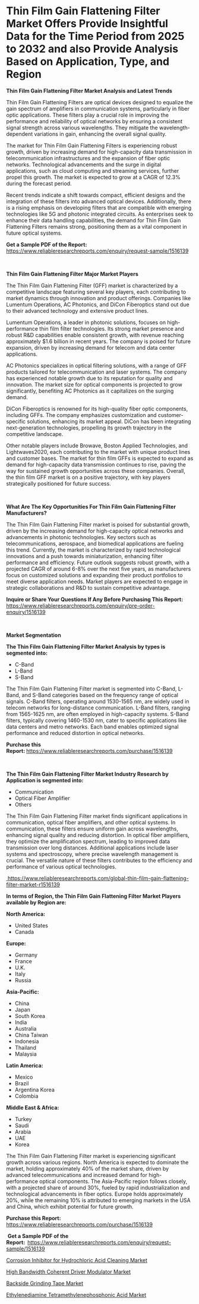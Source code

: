 <p><h1>Thin Film Gain Flattening Filter Market Offers Provide Insightful Data for the Time Period from 2025 to 2032 and also Provide Analysis Based on Application, Type, and Region</h1></p><p><strong>Thin Film Gain Flattening Filter Market Analysis and Latest Trends</strong></p>
<p><p>Thin Film Gain Flattening Filters are optical devices designed to equalize the gain spectrum of amplifiers in communication systems, particularly in fiber optic applications. These filters play a crucial role in improving the performance and reliability of optical networks by ensuring a consistent signal strength across various wavelengths. They mitigate the wavelength-dependent variations in gain, enhancing the overall signal quality.</p><p>The market for Thin Film Gain Flattening Filters is experiencing robust growth, driven by increasing demand for high-capacity data transmission in telecommunication infrastructures and the expansion of fiber optic networks. Technological advancements and the surge in digital applications, such as cloud computing and streaming services, further propel this growth. The market is expected to grow at a CAGR of 12.3% during the forecast period. </p><p>Recent trends indicate a shift towards compact, efficient designs and the integration of these filters into advanced optical devices. Additionally, there is a rising emphasis on developing filters that are compatible with emerging technologies like 5G and photonic integrated circuits. As enterprises seek to enhance their data handling capabilities, the demand for Thin Film Gain Flattening Filters remains strong, positioning them as a vital component in future optical systems.</p></p>
<p><strong>Get a Sample PDF of the Report:&nbsp;</strong> <a href="https://www.reliableresearchreports.com/enquiry/request-sample/1516139?utm_campaign=102&utm_medium=2&utm_source=Github&utm_content=ia&utm_term=18012025&utm_id=thin-film-gain-flattening-filter">https://www.reliableresearchreports.com/enquiry/request-sample/1516139</a></p>
<p>&nbsp;</p>
<p><strong>Thin Film Gain Flattening Filter Major Market Players</strong></p>
<p><p>The Thin Film Gain Flattening Filter (GFF) market is characterized by a competitive landscape featuring several key players, each contributing to market dynamics through innovation and product offerings. Companies like Lumentum Operations, AC Photonics, and DiCon Fiberoptics stand out due to their advanced technology and extensive product lines.</p><p>Lumentum Operations, a leader in photonic solutions, focuses on high-performance thin film filter technologies. Its strong market presence and robust R&D capabilities enable consistent growth, with revenue reaching approximately $1.6 billion in recent years. The company is poised for future expansion, driven by increasing demand for telecom and data center applications.</p><p>AC Photonics specializes in optical filtering solutions, with a range of GFF products tailored for telecommunication and laser systems. The company has experienced notable growth due to its reputation for quality and innovation. The market size for optical components is projected to grow significantly, benefiting AC Photonics as it capitalizes on the surging demand.</p><p>DiCon Fiberoptics is renowned for its high-quality fiber optic components, including GFFs. The company emphasizes customization and customer-specific solutions, enhancing its market appeal. DiCon has been integrating next-generation technologies, propelling its growth trajectory in the competitive landscape.</p><p>Other notable players include Browave, Boston Applied Technologies, and Lightwaves2020, each contributing to the market with unique product lines and customer bases. The market for thin film GFFs is expected to expand as demand for high-capacity data transmission continues to rise, paving the way for sustained growth opportunities across these companies. Overall, the thin film GFF market is on a positive trajectory, with key players strategically positioned for future success.</p></p>
<p>&nbsp;</p>
<p><strong>What Are The Key Opportunities For Thin Film Gain Flattening Filter Manufacturers?</strong></p>
<p><p>The Thin Film Gain Flattening Filter market is poised for substantial growth, driven by the increasing demand for high-capacity optical networks and advancements in photonic technologies. Key sectors such as telecommunications, aerospace, and biomedical applications are fueling this trend. Currently, the market is characterized by rapid technological innovations and a push towards miniaturization, enhancing filter performance and efficiency. Future outlook suggests robust growth, with a projected CAGR of around 6-8% over the next five years, as manufacturers focus on customized solutions and expanding their product portfolios to meet diverse application needs. Market players are expected to engage in strategic collaborations and R&D to sustain competitive advantage.</p></p>
<p><strong>Inquire or Share Your Questions If Any Before Purchasing This Report:</strong> <a href="https://www.reliableresearchreports.com/enquiry/pre-order-enquiry/1516139?utm_campaign=102&utm_medium=2&utm_source=Github&utm_content=ia&utm_term=18012025&utm_id=thin-film-gain-flattening-filter">https://www.reliableresearchreports.com/enquiry/pre-order-enquiry/1516139</a></p>
<p>&nbsp;</p>
<p><strong>Market Segmentation</strong></p>
<p><strong>The Thin Film Gain Flattening Filter Market Analysis by types is segmented into:</strong></p>
<p><ul><li>C-Band</li><li>L-Band</li><li>S-Band</li></ul></p>
<p><p>The Thin Film Gain Flattening Filter market is segmented into C-Band, L-Band, and S-Band categories based on the frequency range of optical signals. C-Band filters, operating around 1530-1565 nm, are widely used in telecom networks for long-distance communication. L-Band filters, ranging from 1565-1625 nm, are often employed in high-capacity systems. S-Band filters, typically covering 1460-1530 nm, cater to specific applications like data centers and metro networks. Each band enables optimized signal performance and reduced distortion in optical networks.</p></p>
<p><strong>Purchase this Report:&nbsp;</strong><a href="https://www.reliableresearchreports.com/purchase/1516139?utm_campaign=102&utm_medium=2&utm_source=Github&utm_content=ia&utm_term=18012025&utm_id=thin-film-gain-flattening-filter">https://www.reliableresearchreports.com/purchase/1516139</a></p>
<p>&nbsp;</p>
<p><strong>The Thin Film Gain Flattening Filter Market Industry Research by Application is segmented into:</strong></p>
<p><ul><li>Communication</li><li>Optical Fiber Amplifier</li><li>Others</li></ul></p>
<p><p>The Thin Film Gain Flattening Filter market finds significant applications in communication, optical fiber amplifiers, and other optical systems. In communication, these filters ensure uniform gain across wavelengths, enhancing signal quality and reducing distortion. In optical fiber amplifiers, they optimize the amplification spectrum, leading to improved data transmission over long distances. Additional applications include laser systems and spectroscopy, where precise wavelength management is crucial. The versatile nature of these filters contributes to the efficiency and performance of various optical technologies.</p></p>
<p><a href="https://www.reliableresearchreports.com/global-thin-film-gain-flattening-filter-market-r1516139?utm_campaign=102&utm_medium=2&utm_source=Github&utm_content=ia&utm_term=18012025&utm_id=thin-film-gain-flattening-filter">&nbsp;https://www.reliableresearchreports.com/global-thin-film-gain-flattening-filter-market-r1516139</a></p>
<p><strong>In terms of Region, the Thin Film Gain Flattening Filter Market Players available by Region are:</strong></p>
<p>
    <p> <strong> North America: </strong>
        <ul>
            <li>United States</li>
            <li>Canada</li>
        </ul>
        </p> 
    <p> <strong> Europe: </strong>
        <ul>
            <li>Germany</li>
            <li>France</li>
            <li>U.K.</li>
            <li>Italy</li>
            <li>Russia</li>
        </ul>
        </p> 
    <p> <strong> Asia-Pacific: </strong>
        <ul>
            <li>China</li>
            <li>Japan</li>
            <li>South Korea</li>
            <li>India</li>
            <li>Australia</li>
            <li>China Taiwan</li>
            <li>Indonesia</li>
            <li>Thailand</li>
            <li>Malaysia</li>
        </ul>
        </p> 
    <p> <strong> Latin America: </strong>
        <ul>
            <li>Mexico</li>
            <li>Brazil</li>
            <li>Argentina Korea</li>
            <li>Colombia</li>
        </ul>
        </p> 
    <p> <strong> Middle East & Africa: </strong>
        <ul>
            <li>Turkey</li>
            <li>Saudi</li>
            <li>Arabia</li>
            <li>UAE</li>
            <li>Korea</li>
        </ul>
    </p>
    </p>
<p><p>The Thin Film Gain Flattening Filter market is experiencing significant growth across various regions. North America is expected to dominate the market, holding approximately 40% of the market share, driven by advanced telecommunications and increased demand for high-performance optical components. The Asia-Pacific region follows closely, with a projected share of around 30%, fueled by rapid industrialization and technological advancements in fiber optics. Europe holds approximately 20%, while the remaining 10% is attributed to emerging markets in the USA and China, which exhibit potential for future growth.</p></p>
<p><strong>Purchase this Report: </strong><a href="https://www.reliableresearchreports.com/purchase/1516139?utm_campaign=102&utm_medium=2&utm_source=Github&utm_content=ia&utm_term=18012025&utm_id=thin-film-gain-flattening-filter">https://www.reliableresearchreports.com/purchase/1516139</a></p>
<p>&nbsp;<strong>Get a Sample PDF of the Report:&nbsp;&nbsp;</strong><a href="https://www.reliableresearchreports.com/enquiry/request-sample/1516139?utm_campaign=102&utm_medium=2&utm_source=Github&utm_content=ia&utm_term=18012025&utm_id=thin-film-gain-flattening-filter">https://www.reliableresearchreports.com/enquiry/request-sample/1516139</a></p>
<p><strong></strong></p>
<p><p><a href="https://github.com/hillsmyung726/Market-Research-Report-List-1/blob/main/corrosion-inhibitor-for-hydrochloric-acid-cleaning-market.md?utm_campaign=102&utm_medium=2&utm_source=Github&utm_content=ia&utm_term=18012025&utm_id=thin-film-gain-flattening-filter">Corrosion Inhibitor for Hydrochloric Acid Cleaning Market</a></p><p><a href="https://github.com/pearlinewhite4692/Market-Research-Report-List-1/blob/main/high-bandwidth-coherent-driver-modulator-market.md?utm_campaign=102&utm_medium=2&utm_source=Github&utm_content=ia&utm_term=18012025&utm_id=thin-film-gain-flattening-filter">High Bandwidth Coherent Driver Modulator Market</a></p><p><a href="https://github.com/FlorianWolf90/Market-Research-Report-List-1/blob/main/backside-grinding-tape-market.md?utm_campaign=102&utm_medium=2&utm_source=Github&utm_content=ia&utm_term=18012025&utm_id=thin-film-gain-flattening-filter">Backside Grinding Tape Market</a></p><p><a href="https://github.com/NargisHussain75/Market-Research-Report-List-1/blob/main/ethylenediamine-tetramethylenephosphonic-acid-market.md?utm_campaign=102&utm_medium=2&utm_source=Github&utm_content=ia&utm_term=18012025&utm_id=thin-film-gain-flattening-filter">Ethylenediamine Tetramethylenephosphonic Acid Market</a></p></p>